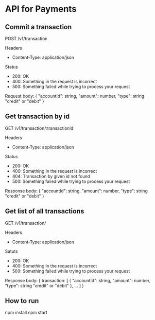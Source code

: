 # API for Payments

## Commit a transaction
POST /v1/transaction

Headers
  - Content-Type: application/json

Status
  - 200: OK
  - 400: Something in the request is incorrect
  - 500: Something failed while trying to process your request

Request body:
{
  "accountId": string,
  "amount": number,
  "type": string "credit" or "debit"
}

## Get transaction by id
GET /v1/transaction/:transactionId

Headers
  - Content-Type: application/json

Status
  - 200: OK
  - 400: Something in the request is incorrect
  - 404: Transaction by given id not found
  - 500: Something failed while trying to process your request

Response body:
{
  "accountId": string,
  "amount": number,
  "type": string "credit" or "debit"
}

## Get list of all transactions
GET /v1/transaction/

Headers
  - Content-Type: application/json

Satuts
  - 200: OK
  - 400: Something in the request is incorrect
  - 500: Something failed while trying to process your request

Response body:
{
  transaction: [
    {
      "accountId": string,
      "amount": number,
      "type": string "credit" or "debit"
    },
    ...
  ]
}

## How to run
npm install
npm start